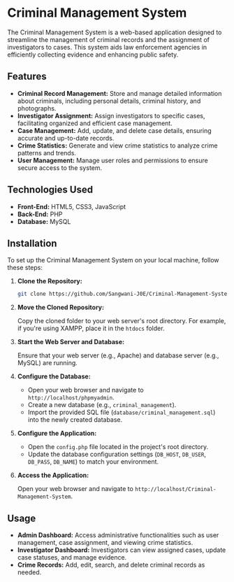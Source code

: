 # Criminal Management System

The Criminal Management System is a web-based application designed to streamline the management of criminal records and the assignment of investigators to cases. This system aids law enforcement agencies in efficiently collecting evidence and enhancing public safety.

## Features

- **Criminal Record Management:** Store and manage detailed information about criminals, including personal details, criminal history, and photographs.
- **Investigator Assignment:** Assign investigators to specific cases, facilitating organized and efficient case management.
- **Case Management:** Add, update, and delete case details, ensuring accurate and up-to-date records.
- **Crime Statistics:** Generate and view crime statistics to analyze crime patterns and trends.
- **User Management:** Manage user roles and permissions to ensure secure access to the system.

## Technologies Used

- **Front-End:** HTML5, CSS3, JavaScript
- **Back-End:** PHP
- **Database:** MySQL

## Installation

To set up the Criminal Management System on your local machine, follow these steps:

1. **Clone the Repository:**

   ```bash
   git clone https://github.com/Sangwani-J0E/Criminal-Management-System.git
   ```

2. **Move the Cloned Repository:**

   Copy the cloned folder to your web server's root directory. For example, if you're using XAMPP, place it in the `htdocs` folder.

3. **Start the Web Server and Database:**

   Ensure that your web server (e.g., Apache) and database server (e.g., MySQL) are running.

4. **Configure the Database:**

   - Open your web browser and navigate to `http://localhost/phpmyadmin`.
   - Create a new database (e.g., `criminal_management`).
   - Import the provided SQL file (`database/criminal_management.sql`) into the newly created database.

5. **Configure the Application:**

   - Open the `config.php` file located in the project's root directory.
   - Update the database configuration settings (`DB_HOST`, `DB_USER`, `DB_PASS`, `DB_NAME`) to match your environment.

6. **Access the Application:**

   Open your web browser and navigate to `http://localhost/Criminal-Management-System`.

## Usage

- **Admin Dashboard:** Access administrative functionalities such as user management, case assignment, and viewing crime statistics.
- **Investigator Dashboard:** Investigators can view assigned cases, update case statuses, and manage evidence.
- **Crime Records:** Add, edit, search, and delete criminal records as needed.
